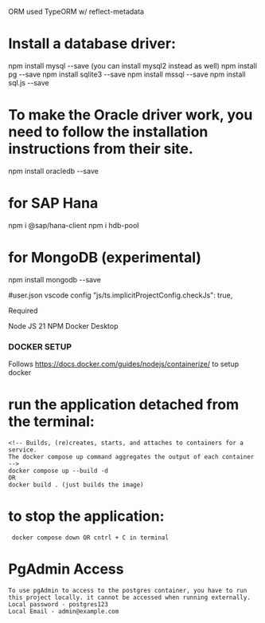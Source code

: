 ORM used TypeORM w/ reflect-metadata

# Install a database driver:

npm install mysql --save (you can install mysql2 instead as well)
npm install pg --save
npm install sqlite3 --save
npm install mssql --save
npm install sql.js --save

# To make the Oracle driver work, you need to follow the installation instructions from their site.

npm install oracledb --save

# for SAP Hana

npm i @sap/hana-client
npm i hdb-pool

# for MongoDB (experimental)

npm install mongodb --save

#user.json vscode config
"js/ts.implicitProjectConfig.checkJs": true,

Required

Node JS 21
NPM
Docker Desktop

### DOCKER SETUP

Follows https://docs.docker.com/guides/nodejs/containerize/ to setup docker

# run the application detached from the terminal:

    <!-- Builds, (re)creates, starts, and attaches to containers for a service.
    The docker compose up command aggregates the output of each container -->
    docker compose up --build -d
    OR
    docker build . (just builds the image)

# to stop the application:

     docker compose down OR cntrl + C in terminal

# PgAdmin Access

    To use pgAdmin to access to the postgres container, you have to run this project locally. it cannot be accessed when running externally.
    Local password - postgres123
    Local Email - admin@example.com
